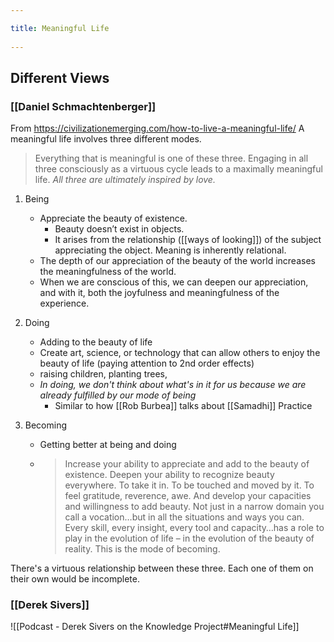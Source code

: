```yaml
---
title: Meaningful Life 
---
```

## Different Views
### [[Daniel Schmachtenberger]]
From https://civilizationemerging.com/how-to-live-a-meaningful-life/
A meaningful life involves three different modes.

> Everything that is meaningful is one of these three. Engaging in all three consciously as a virtuous cycle leads to a maximally meaningful life. _All three are ultimately inspired by love._

1. Being
	- Appreciate the beauty of existence. 
		- Beauty doesn’t exist in objects. 
		- It arises from the relationship ([[ways of looking]]) of the subject appreciating the object. Meaning is inherently relational.
	- The depth of our appreciation of the beauty of the world increases the meaningfulness of the world.
	- When we are conscious of this, we can deepen our appreciation, and with it, both the joyfulness and meaningfulness of the experience.

2. Doing
	- Adding to the beauty of life
	- Create art, science, or technology that can allow others to enjoy the beauty of life (paying attention to 2nd order effects)
	- raising children, planting trees,
	- *In doing, we don't think about what's in it for us because we are already fulfilled by our mode of being*
		- Similar to how [[Rob Burbea]] talks about [[Samadhi]] Practice 

3. Becoming
	- Getting better at being and doing
	- > Increase your ability to appreciate and add to the beauty of existence. Deepen your ability to recognize beauty everywhere. To take it in. To be touched and moved by it. To feel gratitude, reverence, awe. And develop your capacities and willingness to add beauty. Not just in a narrow domain you call a vocation…but in all the situations and ways you can. Every skill, every insight, every tool and capacity…has a role to play in the evolution of life – in the evolution of the beauty of reality. This is the mode of becoming. 

There's a virtuous relationship between these three. Each one of them on their own would be incomplete.

### [[Derek Sivers]]
![[Podcast - Derek Sivers on the Knowledge Project#Meaningful Life]]
